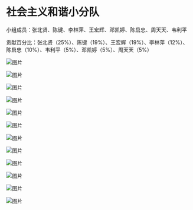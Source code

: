 # 社会主义和谐小分队

小组成员：张北贤、陈键、李林萍、王宏辉、邓凯婷、陈启忠、周天天、韦利平


贡献百分比：张北贤（25%）、陈键（19%）、王宏辉（19%）、李林萍（12%）、陈启忠（10%）、韦利平（5%）、邓凯婷（5%）、周天天（5%）

![图片](http://p4xxrvoxb.bkt.clouddn.com/TIM%E5%9B%BE%E7%89%8720180714203442.png)

![图片](http://p4xxrvoxb.bkt.clouddn.com/1.png)

![图片](http://p4xxrvoxb.bkt.clouddn.com/2.png)

![图片](http://p4xxrvoxb.bkt.clouddn.com/3.png)

![图片](http://p4xxrvoxb.bkt.clouddn.com/4.png)

![图片](http://p4xxrvoxb.bkt.clouddn.com/5.png)

![图片](http://p4xxrvoxb.bkt.clouddn.com/6.png)

![图片](http://p4xxrvoxb.bkt.clouddn.com/7.png)

![图片](http://p4xxrvoxb.bkt.clouddn.com/8.png)

![图片](http://p4xxrvoxb.bkt.clouddn.com/9.png)

![图片](http://p4xxrvoxb.bkt.clouddn.com/10.png)

![图片](http://p4xxrvoxb.bkt.clouddn.com/11.png)
